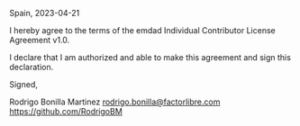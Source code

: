 Spain, 2023-04-21

I hereby agree to the terms of the emdad Individual Contributor License
Agreement v1.0.

I declare that I am authorized and able to make this agreement and sign this
declaration.

Signed,

Rodrigo Bonilla Martinez rodrigo.bonilla@factorlibre.com https://github.com/RodrigoBM
